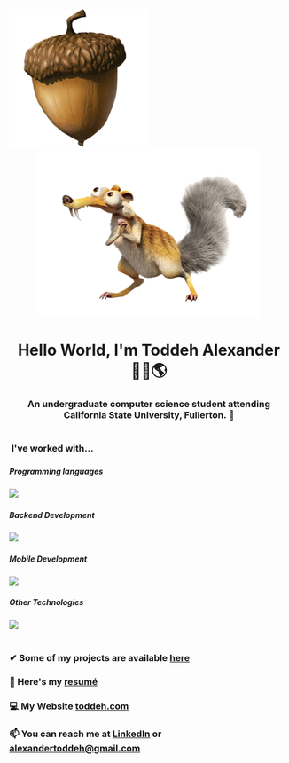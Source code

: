 <img src="/assets/Acorn.png" width="250">
<div align="center"><img src="/assets/Scrat.png" width="400"></div>

<h1 align="center">Hello World, I'm Toddeh Alexander 🙋‍♂️🌎 </h1> 
<h3 align="center">An undergraduate computer science student attending California State University, Fullerton. 🐘 
<h1></h1> 

<p align="left"> 

<h3 style="vertical-align:top; margin:4px" > I've worked with... <h3>

##### Programming languages
![](https://skillicons.dev/icons?i=html,css,js,ts,py,cpp,r) 

##### Backend Development 
![](https://skillicons.dev/icons?i=nodejs,php,mysql,flask) 

##### Mobile Development 
![](https://skillicons.dev/icons?i=swift,react)

##### Other Technologies
![](https://skillicons.dev/icons?i=raspberrypi,arduino,docker,bots,cloudflare,firebase,figma,linux,apple,windows)
 
<h1></h1>


### ✔ Some of my projects are available [here](https://github.com/toddehalexander?tab=repositories)

### 📄 Here's my [resumé](https://toddeh.com/assets/Resume/Toddeh_Alexander_Resume.pdf)

### 💻 My Website [toddeh.com](https://toddeh.com)

### 📫 You can reach me at [LinkedIn](https://www.linkedin.com/in/toddeh/) or alexandertoddeh@gmail.com
